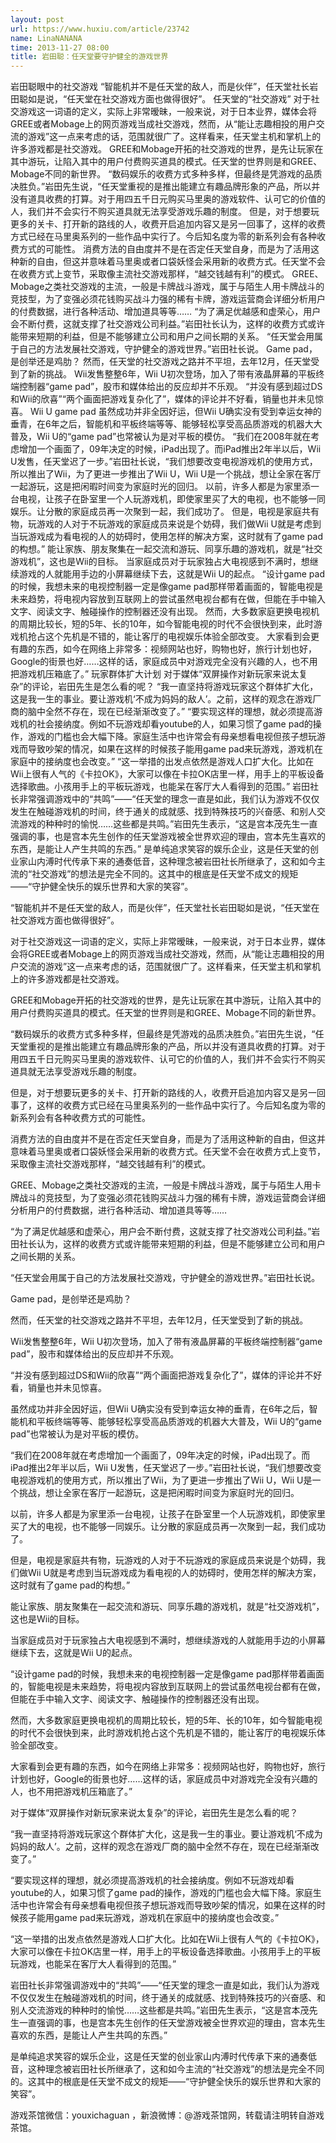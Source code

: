 ```yaml
---
layout: post
url: https://www.huxiu.com/article/23742
name: LinaNANANA
time: 2013-11-27 08:00
title: 岩田聪：任天堂要守护健全的游戏世界
---
```

岩田聪眼中的社交游戏 “智能机并不是任天堂的敌人，而是伙伴”，任天堂社长岩田聪如是说，“任天堂在社交游戏方面也做得很好”。 任天堂的“社交游戏” 对于社交游戏这一词语的定义，实际上非常暧昧，一般来说，对于日本业界，媒体会将GREE或者Mobage上的网页游戏当成社交游戏，然而，从“能让志趣相投的用户交流的游戏”这一点来考虑的话，范围就很广了。这样看来，任天堂主机和掌机上的许多游戏都是社交游戏。 GREE和Mobage开拓的社交游戏的世界，是先让玩家在其中游玩，让陷入其中的用户付费购买道具的模式。任天堂的世界则是和GREE、Mobage不同的新世界。 “数码娱乐的收费方式多种多样，但最终是凭游戏的品质决胜负。”岩田先生说，“任天堂重视的是推出能建立有趣品牌形象的产品，所以并没有道具收费的打算。对于用四五千日元购买马里奥的游戏软件、认可它的价值的人，我们并不会实行不购买道具就无法享受游戏乐趣的制度。 但是，对于想要玩更多的关卡、打开新的路线的人，收费开启追加内容又是另一回事了，这样的收费方式已经在马里奥系列的一些作品中实行了。今后知名度为零的新系列会有各种收费方式的可能性。 消费方法的自由度并不是在否定任天堂自身，而是为了活用这种新的自由，但这并意味着马里奥或者口袋妖怪会采用新的收费方式。任天堂不会在收费方式上变节，采取像主流社交游戏那样，“越交钱越有利”的模式。 GREE、Mobage之类社交游戏的主流，一般是卡牌战斗游戏，属于与陌生人用卡牌战斗的竞技型，为了变强必须花钱购买战斗力强的稀有卡牌，游戏运营商会详细分析用户的付费数据，进行各种活动、增加道具等等…… “为了满足优越感和虚荣心，用户会不断付费，这就支撑了社交游戏公司利益。”岩田社长认为，这样的收费方式或许能带来短期的利益，但是不能够建立公司和用户之间长期的关系。 “任天堂会用属于自己的方法发展社交游戏，守护健全的游戏世界。”岩田社长说。 Game pad，是创举还是鸡肋？ 然而，任天堂的社交游戏之路并不平坦，去年12月，任天堂受到了新的挑战。 Wii发售整整6年，Wii U初次登场，加入了带有液晶屏幕的平板终端控制器“game pad”，股市和媒体给出的反应却并不乐观。 “并没有感到超过DS和Wii的欣喜”“两个画面把游戏复杂化了”，媒体的评论并不好看，销量也并未见惊喜。 Wii U game pad 虽然成功并非全因好运，但Wii U确实没有受到幸运女神的垂青，在6年之后，智能机和平板终端等等、能够轻松享受高品质游戏的机器大大普及，Wii U的“game pad”也常被认为是对平板的模仿。 “我们在2008年就在考虑增加一个画面了，09年决定的时候，iPad出现了。而iPad推出2年半以后，Wii U发售，任天堂迟了一步。”岩田社长说，“我们想要改变电视游戏机的使用方式，所以推出了Wii，为了更进一步推出了Wii U，Wii U是一个挑战，想让全家在客厅一起游玩，这是把闲暇时间变为家庭时光的回归。 以前，许多人都是为家里添一台电视，让孩子在卧室里一个人玩游戏机，即使家里买了大的电视，也不能够一同娱乐。让分散的家庭成员再一次聚到一起，我们成功了。 但是，电视是家庭共有物，玩游戏的人对于不玩游戏的家庭成员来说是个妨碍，我们做Wii U就是考虑到当玩游戏成为看电视的人的妨碍时，使用怎样的解决方案，这时就有了game pad的构想。” 能让家族、朋友聚集在一起交流和游玩、同享乐趣的游戏机，就是“社交游戏机”，这也是Wii的目标。 当家庭成员对于玩家独占大电视感到不满时，想继续游戏的人就能用手边的小屏幕继续下去，这就是Wii U的起点。 “设计game pad的时候，我想未来的电视控制器一定是像game pad那样带着画面的，智能电视是未来趋势，将电视内容放到互联网上的尝试虽然电视台都有在做，但能在手中输入文字、阅读文字、触碰操作的控制器还没有出现。 然而，大多数家庭更换电视机的周期比较长，短的5年、长的10年，如今智能电视的时代不会很快到来，此时游戏机抢占这个先机是不错的，能让客厅的电视娱乐体验全部改变。 大家看到会更有趣的东西，如今在网络上非常多：视频网站也好，购物也好，旅行计划也好，Google的街景也好……这样的话，家庭成员中对游戏完全没有兴趣的人，也不用把游戏机压箱底了。” 玩家群体扩大计划 对于媒体“双屏操作对新玩家来说太复杂”的评论，岩田先生是怎么看的呢？ “我一直坚持将游戏玩家这个群体扩大化，这是我一生的事业。要让游戏机‘不成为妈妈的敌人’。之前，这样的观念在游戏厂商的脑中全然不存在，现在已经渐渐改变了。” “要实现这样的理想，就必须提高游戏机的社会接纳度。例如不玩游戏却看youtube的人，如果习惯了game pad的操作，游戏的门槛也会大幅下降。家庭生活中也许常会有母亲想看电视但孩子想玩游戏而导致吵架的情况，如果在这样的时候孩子能用game pad来玩游戏，游戏机在家庭中的接纳度也会改变。” “这一举措的出发点依然是游戏人口扩大化。比如在Wii上很有人气的《卡拉OK》，大家可以像在卡拉OK店里一样，用手上的平板设备选择歌曲。小孩用手上的平板玩游戏，也能呆在客厅大人看得到的范围。” 岩田社长非常强调游戏中的“共鸣”——“任天堂的理念一直是如此，我们认为游戏不仅仅发生在触碰游戏机的时间，终于通关的成就感、找到特殊技巧的兴奋感、和别人交流游戏的种种时的愉悦……这些都是共鸣。”岩田先生表示，“这是宫本茂先生一直强调的事，也是宫本先生创作的任天堂游戏被全世界欢迎的理由，宫本先生喜欢的东西，是能让人产生共鸣的东西。” 是单纯追求笑容的娱乐企业，这是任天堂的创业家山内溥时代传承下来的通奏低音，这种理念被岩田社长所继承了，这和如今主流的“社交游戏”的想法是完全不同的。这其中的根底是任天堂不成文的规矩——“守护健全快乐的娱乐世界和大家的笑容”。

“智能机并不是任天堂的敌人，而是伙伴”，任天堂社长岩田聪如是说，“任天堂在社交游戏方面也做得很好”。

对于社交游戏这一词语的定义，实际上非常暧昧，一般来说，对于日本业界，媒体会将GREE或者Mobage上的网页游戏当成社交游戏，然而，从“能让志趣相投的用户交流的游戏”这一点来考虑的话，范围就很广了。这样看来，任天堂主机和掌机上的许多游戏都是社交游戏。

GREE和Mobage开拓的社交游戏的世界，是先让玩家在其中游玩，让陷入其中的用户付费购买道具的模式。任天堂的世界则是和GREE、Mobage不同的新世界。

“数码娱乐的收费方式多种多样，但最终是凭游戏的品质决胜负。”岩田先生说，“任天堂重视的是推出能建立有趣品牌形象的产品，所以并没有道具收费的打算。对于用四五千日元购买马里奥的游戏软件、认可它的价值的人，我们并不会实行不购买道具就无法享受游戏乐趣的制度。

但是，对于想要玩更多的关卡、打开新的路线的人，收费开启追加内容又是另一回事了，这样的收费方式已经在马里奥系列的一些作品中实行了。今后知名度为零的新系列会有各种收费方式的可能性。

消费方法的自由度并不是在否定任天堂自身，而是为了活用这种新的自由，但这并意味着马里奥或者口袋妖怪会采用新的收费方式。任天堂不会在收费方式上变节，采取像主流社交游戏那样，“越交钱越有利”的模式。

GREE、Mobage之类社交游戏的主流，一般是卡牌战斗游戏，属于与陌生人用卡牌战斗的竞技型，为了变强必须花钱购买战斗力强的稀有卡牌，游戏运营商会详细分析用户的付费数据，进行各种活动、增加道具等等……

“为了满足优越感和虚荣心，用户会不断付费，这就支撑了社交游戏公司利益。”岩田社长认为，这样的收费方式或许能带来短期的利益，但是不能够建立公司和用户之间长期的关系。

“任天堂会用属于自己的方法发展社交游戏，守护健全的游戏世界。”岩田社长说。

Game pad，是创举还是鸡肋？

然而，任天堂的社交游戏之路并不平坦，去年12月，任天堂受到了新的挑战。

Wii发售整整6年，Wii U初次登场，加入了带有液晶屏幕的平板终端控制器“game pad”，股市和媒体给出的反应却并不乐观。

“并没有感到超过DS和Wii的欣喜”“两个画面把游戏复杂化了”，媒体的评论并不好看，销量也并未见惊喜。

虽然成功并非全因好运，但Wii U确实没有受到幸运女神的垂青，在6年之后，智能机和平板终端等等、能够轻松享受高品质游戏的机器大大普及，Wii U的“game pad”也常被认为是对平板的模仿。

“我们在2008年就在考虑增加一个画面了，09年决定的时候，iPad出现了。而iPad推出2年半以后，Wii U发售，任天堂迟了一步。”岩田社长说，“我们想要改变电视游戏机的使用方式，所以推出了Wii，为了更进一步推出了Wii U，Wii U是一个挑战，想让全家在客厅一起游玩，这是把闲暇时间变为家庭时光的回归。

以前，许多人都是为家里添一台电视，让孩子在卧室里一个人玩游戏机，即使家里买了大的电视，也不能够一同娱乐。让分散的家庭成员再一次聚到一起，我们成功了。

但是，电视是家庭共有物，玩游戏的人对于不玩游戏的家庭成员来说是个妨碍，我们做Wii U就是考虑到当玩游戏成为看电视的人的妨碍时，使用怎样的解决方案，这时就有了game pad的构想。”

能让家族、朋友聚集在一起交流和游玩、同享乐趣的游戏机，就是“社交游戏机”，这也是Wii的目标。

当家庭成员对于玩家独占大电视感到不满时，想继续游戏的人就能用手边的小屏幕继续下去，这就是Wii U的起点。

“设计game pad的时候，我想未来的电视控制器一定是像game pad那样带着画面的，智能电视是未来趋势，将电视内容放到互联网上的尝试虽然电视台都有在做，但能在手中输入文字、阅读文字、触碰操作的控制器还没有出现。

然而，大多数家庭更换电视机的周期比较长，短的5年、长的10年，如今智能电视的时代不会很快到来，此时游戏机抢占这个先机是不错的，能让客厅的电视娱乐体验全部改变。

大家看到会更有趣的东西，如今在网络上非常多：视频网站也好，购物也好，旅行计划也好，Google的街景也好……这样的话，家庭成员中对游戏完全没有兴趣的人，也不用把游戏机压箱底了。”

对于媒体“双屏操作对新玩家来说太复杂”的评论，岩田先生是怎么看的呢？

“我一直坚持将游戏玩家这个群体扩大化，这是我一生的事业。要让游戏机‘不成为妈妈的敌人’。之前，这样的观念在游戏厂商的脑中全然不存在，现在已经渐渐改变了。”

“要实现这样的理想，就必须提高游戏机的社会接纳度。例如不玩游戏却看youtube的人，如果习惯了game pad的操作，游戏的门槛也会大幅下降。家庭生活中也许常会有母亲想看电视但孩子想玩游戏而导致吵架的情况，如果在这样的时候孩子能用game pad来玩游戏，游戏机在家庭中的接纳度也会改变。”

“这一举措的出发点依然是游戏人口扩大化。比如在Wii上很有人气的《卡拉OK》，大家可以像在卡拉OK店里一样，用手上的平板设备选择歌曲。小孩用手上的平板玩游戏，也能呆在客厅大人看得到的范围。”

岩田社长非常强调游戏中的“共鸣”——“任天堂的理念一直是如此，我们认为游戏不仅仅发生在触碰游戏机的时间，终于通关的成就感、找到特殊技巧的兴奋感、和别人交流游戏的种种时的愉悦……这些都是共鸣。”岩田先生表示，“这是宫本茂先生一直强调的事，也是宫本先生创作的任天堂游戏被全世界欢迎的理由，宫本先生喜欢的东西，是能让人产生共鸣的东西。”

是单纯追求笑容的娱乐企业，这是任天堂的创业家山内溥时代传承下来的通奏低音，这种理念被岩田社长所继承了，这和如今主流的“社交游戏”的想法是完全不同的。这其中的根底是任天堂不成文的规矩——“守护健全快乐的娱乐世界和大家的笑容”。

游戏茶馆微信：youxichaguan ，新浪微博：@游戏茶馆网，转载请注明转自游戏茶馆。

